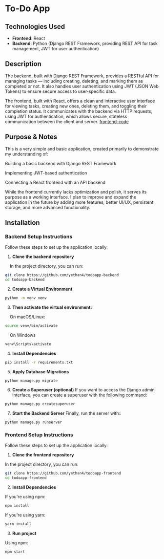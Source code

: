 # To-Do App

## Technologies Used

- **Frontend**: React
- **Backend**: Python (Django REST Framework, providing REST API for task management, JWT for user authentication)

## Description

The backend, built with Django REST Framework, provides a RESTful API for managing tasks — including creating, deleting, and marking them as completed or not. It also handles user authentication using JWT (JSON Web Tokens) to ensure secure access to user-specific data. 

The frontend, built with React, offers a clean and interactive user interface for viewing tasks, creating new ones, deleting them, and toggling their completion status. It communicates with the backend via HTTP requests, using JWT for authentication, which allows secure, stateless communication between the client and server.
[frontend-code](https://github.com/yethan4/todoapp-frontend)

## Purpose & Notes

This is a very simple and basic application, created primarily to demonstrate my understanding of:

Building a basic backend with Django REST Framework

Implementing JWT-based authentication

Connecting a React frontend with an API backend

While the frontend currently lacks optimization and polish, it serves its purpose as a working interface. I plan to improve and expand the application in the future by adding more features, better UI/UX, persistent storage, and more advanced functionality.


## Installation

### Backend Setup Instructions

Follow these steps to set up the application locally:

  1. **Clone the backend repository**
  
  &nbsp;&nbsp;&nbsp;&nbsp;In the project directory, you can run:
  ```bash
  git clone https://github.com/yethan4/todoapp-backend
  cd todoapp-backend
  ```
  
  2. **Create a Virtual Environment**
  ```bash
  python -m venv venv
  ```

  3. **Then activate the virtual environment:**
  
  &nbsp;&nbsp;&nbsp;&nbsp;On macOS/Linux:
  ```bash
  source venv/bin/activate 
  ```
  &nbsp;&nbsp;&nbsp;&nbsp;On Windows
  ```bash
  venv\Scripts\activate
  ```
  4. **Install Dependencies**
  ```bash
  pip install -r requirements.txt
  ```
  5. **Apply Database Migrations**
  ```bash
  python manage.py migrate
  ```
  6. **Create a Superuser (optional)**
  If you want to access the Django admin interface, you can create a superuser with the following command:
  ```bash
  python manage.py createsuperuser
  ```
  7. **Start the Backend Server**
  Finally, run the server with::
  ```bash
  python manage.py runserver
  ```


### Frontend Setup Instructions

Follow these steps to set up the application locally:

  1. **Clone the frontend repository**
  
  In the project directory, you can run:
  
  ```bash
  git clone https://github.com/yethan4/todoapp-frontend
  cd todoapp-frontend
  ```
  
  2. **Install Dependencies**
  
  If you're using npm:
  ```bash
  npm install
  ```
  
  If you're using yarn:
  ```bash
  yarn install
  ```
  3. **Run project**
  
  Using npm:
  ```bash
  npm start
  ```
